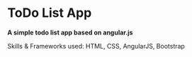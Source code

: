 # ToDo List App
**A simple todo list app based on angular.js**

Skills & Frameworks used: HTML, CSS, AngularJS, Bootstrap
